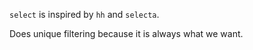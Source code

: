 `select` is inspired by `hh` and `selecta`.

Does unique filtering because it is always what we want.

